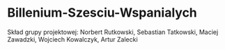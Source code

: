 # Billenium-Szesciu-Wspanialych
Skład grupy projektowej:
Norbert Rutkowski,
Sebastian Tatkowski,
Maciej Zawadzki,
Wojciech Kowalczyk,
Artur Zalecki
